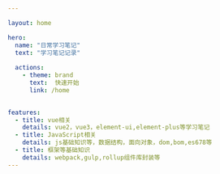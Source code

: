 ```yaml
---

layout: home

hero:
  name: "日常学习笔记"
  text: "学习笔记记录"
  
  actions:
    - theme: brand
      text:  快速开始
      link: /home
   

features:
  - title: vue相关
    details: vue2，vue3，element-ui,element-plus等学习笔记
  - title: JavaScript相关
    details: js基础知识等，数据结构，面向对象，dom,bom,es678等
  - title: 框架等基础知识
    details: webpack,gulp,rollup组件库封装等
---
```


